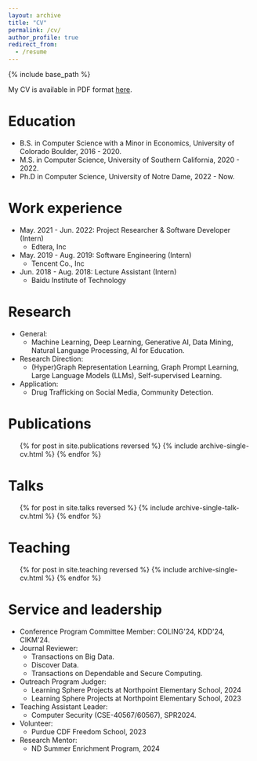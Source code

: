 ```yaml
---
layout: archive
title: "CV"
permalink: /cv/
author_profile: true
redirect_from:
  - /resume
---
```


{% include base_path %}

My CV is available in PDF format [here](https://tianyi-billy-ma.github.io/files/Tianyi_Ma_CV.pdf).

Education
======
* B.S. in Computer Science with a Minor in Economics, University of Colorado Boulder, 2016 - 2020.
* M.S. in Computer Science, University of Southern California, 2020 - 2022.
* Ph.D in Computer Science, University of Notre Dame, 2022 - Now. 

Work experience
======
* May. 2021 - Jun. 2022: Project Researcher & Software Developer (Intern)
  * Edtera, Inc
* May. 2019 - Aug. 2019: Software Engineering (Intern)
  * Tencent Co., Inc
* Jun. 2018 - Aug. 2018: Lecture Assistant (Intern)
  * Baidu Institute of Technology 
  
Research
======
* General:
  * Machine Learning, Deep Learning, Generative AI, Data Mining, Natural Language Processing, AI for Education.
* Research Direction:
  * (Hyper)Graph Representation Learning, Graph Prompt Learning, Large Language Models (LLMs), Self-supervised Learning.
* Application:
  * Drug Trafficking on Social Media, Community Detection.

Publications
======
  <ul>{% for post in site.publications reversed %}
    {% include archive-single-cv.html %}
  {% endfor %}</ul>
  
Talks
======
  <ul>{% for post in site.talks reversed %}
    {% include archive-single-talk-cv.html  %}
  {% endfor %}</ul>
  
Teaching
======
  <ul>{% for post in site.teaching reversed %}
    {% include archive-single-cv.html %}
  {% endfor %}</ul>
  
Service and leadership
======
* Conference Program Committee Member: COLING'24, KDD'24, CIKM'24.
* Journal Reviewer: 
  *  Transactions on Big Data.
  *  Discover Data.
  *  Transactions on Dependable and Secure Computing.
* Outreach Program Judger: 
  * Learning Sphere Projects at Northpoint Elementary School, 2024
  * Learning Sphere Projects at Northpoint Elementary School, 2023
* Teaching Assistant Leader:
  * Computer Security (CSE-40567/60567), SPR2024. 
* Volunteer:
  * Purdue CDF Freedom School, 2023
* Research Mentor:
  * ND Summer Enrichment Program, 2024

